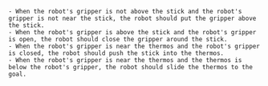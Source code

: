 
    - When the robot's gripper is not above the stick and the robot's gripper is not near the stick, the robot should put the gripper above the stick.
    - When the robot's gripper is above the stick and the robot's gripper is open, the robot should close the gripper around the stick.
    - When the robot's gripper is near the thermos and the robot's gripper is closed, the robot should push the stick into the thermos.
    - When the robot's gripper is near the thermos and the thermos is below the robot's gripper, the robot should slide the thermos to the goal.